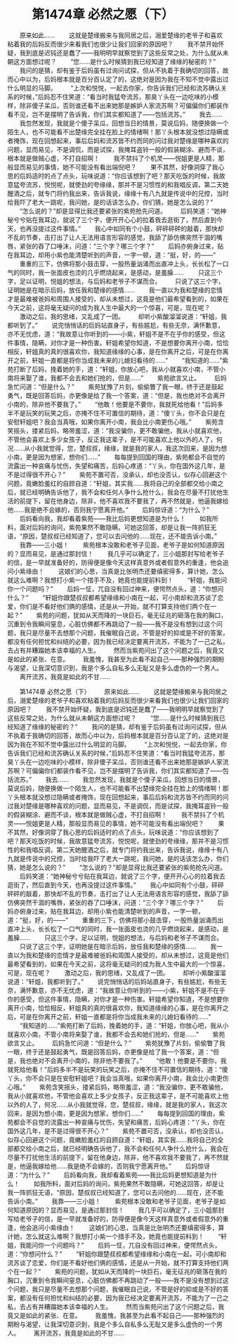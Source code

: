 # 　　第1474章 必然之愿（下）
　　原来如此……
　　这就是楚缘搬来与我同居之后，溺爱楚缘的老爷子和喜欢粘着我的后妈反而很少来看我们也很少让我们回家的原因吧？
　　我不禁开始怀疑，我到底是迟钝还是蠢了——我明明早就察觉到了这些反常之处，为什么就从未朝这方面想过呢？
　　“您……是什么时候猜到我已经知道了缘缘的秘密的？”
　　我问的是猜，却有鉴于后妈虽有过询问试探，但从不执着于我确切的回答，故而心中以为，后妈根本就是百分百认定了的，这绝对是因为我在不知不觉中露出过什么明显的马脚。
　　“上次和悦悦，一起去你家，你告诉我们已经和流苏确认关系的时候，”后妈忍不住笑道：“看当时我猛夸流苏，那臭丫头在一边吃味的小模样，除非傻子呆瓜，否则谁还看不出来她那是嫉妒人家流苏啊？可偏偏你们都装作看不见，岂不是摆明了告诉我，你们其实都知道了——包括流苏。”
　　我去……
　　我忽然发现，我就是个傻子呆瓜，回想当日的情景，莫说后妈，随便换做一个陌生人，也不可能看不出楚缘完全挂在脸上的情绪啊！那丫头根本就没想过隐瞒或者掩饰，现在回想起来，事后后妈和流苏皆不约而同的问过我对楚缘是哪种喜欢的问题，显而易见，不是调侃，而是试探，我掩耳盗铃一般的假装糊涂、避而不谈，根本就是做贼心虚，不打自招啊！
　　我不禁抖了个机灵——悦姐更是人精，那般显而易见的事情，她不可能没有看出端倪吧？
　　果不其然，好像洞穿了我心思的后妈适时的点了点头，玩味说道：“你应该想到了吧？那天吃饭的时候，我故意猛夸流苏，悦悦呢，就使劲的夸缘缘，那并不是习惯性的和我唱反调，第二天她醒酒之后，就专门将约我出来，告诉我说，缘缘十有八九就是传说中的兄控，当时给我吓了老大一跳呢，我问她，是的话该怎么办，你们猜，她是怎么说的？”
　　“怎么说的？”却是显得比我还要紧张的紫苑抢先问道。
　　后妈笑道：“她神秘兮兮贴在我耳边，就说了三个字，便开开心心的拉着我去逛街了，然后直到今天，也再没提过这件事情。”
　　我心中如同有个小鼓，砰砰砰砰的敲着，那快却不乱的节奏，击打出了让人无法用语言形容的感觉，我舔了舔仿佛突然干涸的嘴唇，紧张的吞了口唾沫，问道：“三个字？哪三个字？”
　　后妈亦俯身过来，贴在我耳边，却用小紫也能清楚听到的声音，一字一顿，道：“挺，好，的——”
　　重重的三下，仿佛将那小鼓击穿，一股热量汹涌而出直冲上头，长长松了一口气的同时，我一张面皮也烫的几乎燃烧起来，是感动，是羞臊……
　　只这三个字，足以证明，悦姐的想法，与后妈和老爷子不谋而合。
　　只说了这三个字，证明她是在暗示后妈，放任我和楚缘的感情……
　　我一直以为我和楚缘的恋情才是最难被爸妈和周围人接受的，却从未想过，这竟是他们最希望看到的，如果在今天之前，这将毫无疑问的成为我人生中最大的一个惊喜，可是，现在呢？
　　激动之后，我的思绪，又乱成了一团。
　　却听小紫酸溜溜说道：“轩姐，我都听到了。”
　　说完悄悄话的后妈站直身子，有些尴尬，有些无奈，满怀歉意，亦不无忧虑，道：“我故意让你听到的——小紫，轩姐不是不在乎你的感受，但这件事情，隐瞒，对你才是一种伤害。轩姐希望你知道，不是想要你离开小南，恰恰相反，轩姐真的真的很喜欢你，我知道缘缘的心事，是在你离开之后，可是在你离开之前，轩姐一直都是将你当成我未来的儿媳妇看待的……”
　　“我知道的……”紫苑打断了后妈，挽着她的手，道：“轩姐，你放心吧，我从小就喜欢小南，不管小南将来娶了谁，我都不会去和她们抢的，但是……”
　　紫苑欲言又止。
　　后妈急忙问道：“但是什么？”
　　紫苑犹豫了片刻，偷偷瞥了我一眼，终于还是鼓起勇气，既是回答后妈，亦更像是给了我一个答案，道：“但是，我也绝对不会离开小南的，除非他不要我了。”
　　“他敢！他要是不要你，我就死给他看！”后妈多半不是玩笑的玩笑之后，亦掩不住不可置信的期待，道：“傻丫头，你不会只是在安慰轩姐吧？我会当真哦，如果你离开小南，我会比小南更伤心哦。”
　　紫苑含笑摇头，搂紧后妈，略带羞涩，道：“我没骗你，更不敢骗他，我从小就喜欢他，不管他会喜欢上多少女孩子，反正我这辈子，是不可能喜欢上他以外的人了，何况……从小我就觉得，您，楚叔叔，缘缘，就是我的家人，我这次回来，是因为想小南，更是因为想家，想你们……”
　　每每提到回国的理由，紫苑都会不自觉的流露出一种哀痛与忧伤，失望和痛苦，后妈心疼道：“丫头，你在国外这几年，是不是过得很不开心？”
　　紫苑不置可否，没承认，却也没否认，似存心回避这个问题，竟嫩脸羞红的自顾自道：“轩姐，其实我……我将自己的全部都交给小南之后，就已经明确告诉他了，我不会和任何人争什么抢什么，我会在尽量不打扰他生活的前提下，留在他身边，除非，他不喜欢我不要我了，再不然就是，他逼我嫁给他……我是绝不会嫁的，否则我宁愿离开他。”
　　后妈惊讶道：“为什么？”
　　后妈看向我，我却看着紫苑——我比后妈更想知道是为什么！
　　如我所料，面对后妈的询问，紫苑果然不敢隐瞒，可她这回答，却是让我一阵抓狂无语，“原因，楚叔叔已经知道了，您可以去问他的……现在，还不能告诉小南。”
　　我靠——三小姐！
　　紫苑根本没敢和老爷子见面，老爷子是如何知道原因的？显而易见，是通过那封信！
　　我几乎可以确定了，三小姐那封写给老爷子的信，是一早就准备好的，防得便是像今天这样真意外或者假意外的重逢，他会追问小紫缘由！
　　这娘们的心思，当真是比张明杰还要缜密得多，算计她，怎么就这么难啊？我想打小紫一个措手不及，她竟也能提前料到！
　　“轩姐，我能问你一个问题吗？”
　　后妈一怔，兀自没有回过神来，便愕然点头，道：“你想问什么？”
　　“轩姐你跟楚叔叔都希望缘缘和小南在一起，可小南却和流苏谈了恋爱，你们是不看好他们俩的感情，还是从一开始，就不打算支持他们两个在一起？”
　　紫苑的问题，犹如从天而降的一块巨石，毫无征兆的砸落在我的胸口，沉重到令我瞬间窒息，心脏仿佛都不再跳动了一般——我不是没有想到过这个问题，我只是尽量不去想那个问题，我催眠自己说，不管是好的抑或是不好的答案，都没有任何担忧和纠结的必要，因为我已经决定要离开流苏，不能为了一己之私，去占有并糟蹋她本该幸福的人生。
　　然而当紫苑问出了这个问题之后，我竟又是如此的紧张、在意。
　　我羞愧，我甚至为此看不起自己——那种强烈的期盼与渴望，让我深切意识到，我是个多么自私多么无耻又是多么虚伪的一个男人。
　　离开流苏，我竟是如此的不甘……

　　第1474章 必然之愿（下）
　　原来如此……
　　这就是楚缘搬来与我同居之后，溺爱楚缘的老爷子和喜欢粘着我的后妈反而很少来看我们也很少让我们回家的原因吧？
　　我不禁开始怀疑，我到底是迟钝还是蠢了——我明明早就察觉到了这些反常之处，为什么就从未朝这方面想过呢？
　　“您……是什么时候猜到我已经知道了缘缘的秘密的？”
　　我问的是猜，却有鉴于后妈虽有过询问试探，但从不执着于我确切的回答，故而心中以为，后妈根本就是百分百认定了的，这绝对是因为我在不知不觉中露出过什么明显的马脚。
　　“上次和悦悦，一起去你家，你告诉我们已经和流苏确认关系的时候，”后妈忍不住笑道：“看当时我猛夸流苏，那臭丫头在一边吃味的小模样，除非傻子呆瓜，否则谁还看不出来她那是嫉妒人家流苏啊？可偏偏你们都装作看不见，岂不是摆明了告诉我，你们其实都知道了——包括流苏。”
　　我去……
　　我忽然发现，我就是个傻子呆瓜，回想当日的情景，莫说后妈，随便换做一个陌生人，也不可能看不出楚缘完全挂在脸上的情绪啊！那丫头根本就没想过隐瞒或者掩饰，现在回想起来，事后后妈和流苏皆不约而同的问过我对楚缘是哪种喜欢的问题，显而易见，不是调侃，而是试探，我掩耳盗铃一般的假装糊涂、避而不谈，根本就是做贼心虚，不打自招啊！
　　我不禁抖了个机灵——悦姐更是人精，那般显而易见的事情，她不可能没有看出端倪吧？
　　果不其然，好像洞穿了我心思的后妈适时的点了点头，玩味说道：“你应该想到了吧？那天吃饭的时候，我故意猛夸流苏，悦悦呢，就使劲的夸缘缘，那并不是习惯性的和我唱反调，第二天她醒酒之后，就专门将约我出来，告诉我说，缘缘十有八九就是传说中的兄控，当时给我吓了老大一跳呢，我问她，是的话该怎么办，你们猜，她是怎么说的？”
　　“怎么说的？”却是显得比我还要紧张的紫苑抢先问道。
　　后妈笑道：“她神秘兮兮贴在我耳边，就说了三个字，便开开心心的拉着我去逛街了，然后直到今天，也再没提过这件事情。”
　　我心中如同有个小鼓，砰砰砰砰的敲着，那快却不乱的节奏，击打出了让人无法用语言形容的感觉，我舔了舔仿佛突然干涸的嘴唇，紧张的吞了口唾沫，问道：“三个字？哪三个字？”
　　后妈亦俯身过来，贴在我耳边，却用小紫也能清楚听到的声音，一字一顿，道：“挺，好，的——”
　　重重的三下，仿佛将那小鼓击穿，一股热量汹涌而出直冲上头，长长松了一口气的同时，我一张面皮也烫的几乎燃烧起来，是感动，是羞臊……
　　只这三个字，足以证明，悦姐的想法，与后妈和老爷子不谋而合。
　　只说了这三个字，证明她是在暗示后妈，放任我和楚缘的感情……
　　我一直以为我和楚缘的恋情才是最难被爸妈和周围人接受的，却从未想过，这竟是他们最希望看到的，如果在今天之前，这将毫无疑问的成为我人生中最大的一个惊喜，可是，现在呢？
　　激动之后，我的思绪，又乱成了一团。
　　却听小紫酸溜溜说道：“轩姐，我都听到了。”
　　说完悄悄话的后妈站直身子，有些尴尬，有些无奈，满怀歉意，亦不无忧虑，道：“我故意让你听到的——小紫，轩姐不是不在乎你的感受，但这件事情，隐瞒，对你才是一种伤害。轩姐希望你知道，不是想要你离开小南，恰恰相反，轩姐真的真的很喜欢你，我知道缘缘的心事，是在你离开之后，可是在你离开之前，轩姐一直都是将你当成我未来的儿媳妇看待的……”
　　“我知道的……”紫苑打断了后妈，挽着她的手，道：“轩姐，你放心吧，我从小就喜欢小南，不管小南将来娶了谁，我都不会去和她们抢的，但是……”
　　紫苑欲言又止。
　　后妈急忙问道：“但是什么？”
　　紫苑犹豫了片刻，偷偷瞥了我一眼，终于还是鼓起勇气，既是回答后妈，亦更像是给了我一个答案，道：“但是，我也绝对不会离开小南的，除非他不要我了。”
　　“他敢！他要是不要你，我就死给他看！”后妈多半不是玩笑的玩笑之后，亦掩不住不可置信的期待，道：“傻丫头，你不会只是在安慰轩姐吧？我会当真哦，如果你离开小南，我会比小南更伤心哦。”
　　紫苑含笑摇头，搂紧后妈，略带羞涩，道：“我没骗你，更不敢骗他，我从小就喜欢他，不管他会喜欢上多少女孩子，反正我这辈子，是不可能喜欢上他以外的人了，何况……从小我就觉得，您，楚叔叔，缘缘，就是我的家人，我这次回来，是因为想小南，更是因为想家，想你们……”
　　每每提到回国的理由，紫苑都会不自觉的流露出一种哀痛与忧伤，失望和痛苦，后妈心疼道：“丫头，你在国外这几年，是不是过得很不开心？”
　　紫苑不置可否，没承认，却也没否认，似存心回避这个问题，竟嫩脸羞红的自顾自道：“轩姐，其实我……我将自己的全部都交给小南之后，就已经明确告诉他了，我不会和任何人争什么抢什么，我会在尽量不打扰他生活的前提下，留在他身边，除非，他不喜欢我不要我了，再不然就是，他逼我嫁给他……我是绝不会嫁的，否则我宁愿离开他。”
　　后妈惊讶道：“为什么？”
　　后妈看向我，我却看着紫苑——我比后妈更想知道是为什么！
　　如我所料，面对后妈的询问，紫苑果然不敢隐瞒，可她这回答，却是让我一阵抓狂无语，“原因，楚叔叔已经知道了，您可以去问他的……现在，还不能告诉小南。”
　　我靠——三小姐！
　　紫苑根本没敢和老爷子见面，老爷子是如何知道原因的？显而易见，是通过那封信！
　　我几乎可以确定了，三小姐那封写给老爷子的信，是一早就准备好的，防得便是像今天这样真意外或者假意外的重逢，他会追问小紫缘由！
　　这娘们的心思，当真是比张明杰还要缜密得多，算计她，怎么就这么难啊？我想打小紫一个措手不及，她竟也能提前料到！
　　“轩姐，我能问你一个问题吗？”
　　后妈一怔，兀自没有回过神来，便愕然点头，道：“你想问什么？”
　　“轩姐你跟楚叔叔都希望缘缘和小南在一起，可小南却和流苏谈了恋爱，你们是不看好他们俩的感情，还是从一开始，就不打算支持他们两个在一起？”
　　紫苑的问题，犹如从天而降的一块巨石，毫无征兆的砸落在我的胸口，沉重到令我瞬间窒息，心脏仿佛都不再跳动了一般——我不是没有想到过这个问题，我只是尽量不去想那个问题，我催眠自己说，不管是好的抑或是不好的答案，都没有任何担忧和纠结的必要，因为我已经决定要离开流苏，不能为了一己之私，去占有并糟蹋她本该幸福的人生。
　　然而当紫苑问出了这个问题之后，我竟又是如此的紧张、在意。
　　我羞愧，我甚至为此看不起自己——那种强烈的期盼与渴望，让我深切意识到，我是个多么自私多么无耻又是多么虚伪的一个男人。
　　离开流苏，我竟是如此的不甘……
